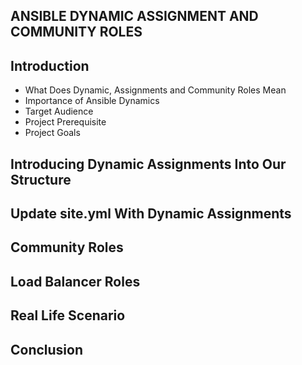 ## ANSIBLE DYNAMIC ASSIGNMENT AND COMMUNITY ROLES

## Introduction
- What Does Dynamic, Assignments and Community Roles Mean
- Importance of Ansible Dynamics
- Target Audience
- Project Prerequisite
- Project Goals

## Introducing Dynamic Assignments Into Our Structure

## Update site.yml With Dynamic Assignments 

## Community Roles

## Load Balancer Roles

## Real Life Scenario

## Conclusion
